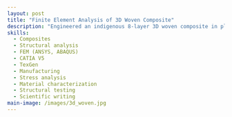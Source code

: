 ```yaml
---
layout: post
title: "Finite Element Analysis of 3D Woven Composite"
description: "Engineered an indigenous 8-layer 3D woven composite in plain-weave architecture, optimized for L-stringers in aircraft wings. Applied Classical Laminate Theory (CLT) with micro- and macro-mechanics to derive stiffness formulations. Modeled stringers in CATIA V5, analyzed in ANSYS APDL, achieving +22% load capacity in Y-direction and +35% in Z-direction compared to 2D laminates. Findings published in Taylor & Francis (DOI: 10.1201/9781003216742)."
skills: 
  - Composites
  - Structural analysis
  - FEM (ANSYS, ABAQUS)
  - CATIA V5
  - TexGen
  - Manufacturing
  - Stress analysis
  - Material characterization
  - Structural testing
  - Scientific writing
main-image: /images/3d_woven.jpg
---
```


